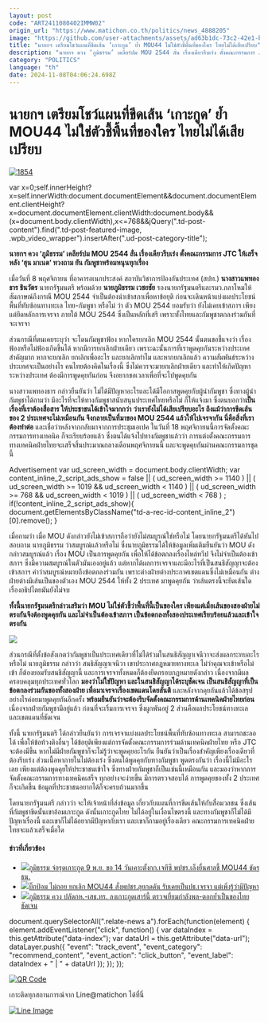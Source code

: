 ```yaml
---
layout: post
code: "ART2411080402IMMW02"
origin_url: "https://www.matichon.co.th/politics/news_4888205"
image: "https://github.com/user-attachments/assets/ad63b1dc-73c2-42e1-bb9a-70dfb4666d0f"
title: "นายกฯ เตรียมโชว์แผนที่ขีดเส้น ‘เกาะกูด’ ย้ำ MOU44 ไม่ใช่ตัวชี้พื้นที่ของใคร ไทยไม่ได้เสียเปรียบ"
description: "นายก​ฯ ควง​ ‘ภูมิธรรม​’ เคลียร์ปม MOU​ 2544​ ลั่น​ เรื่องเดียวรีบเร่ง ตั้งคณะกรรมการ​ JTC ให้เสร็จ​หลัง​ 'ฮุน​ มาเนต' ทวงถาม ยัน กัมพูชาพร้อมหนุนทุกเรื่อง​"
category: "POLITICS"
language: "th"
date: 2024-11-08T04:06:24.698Z
---
```


# นายกฯ เตรียมโชว์แผนที่ขีดเส้น ‘เกาะกูด’ ย้ำ MOU44 ไม่ใช่ตัวชี้พื้นที่ของใคร ไทยไม่ได้เสียเปรียบ

[![](https://www.matichon.co.th/wp-content/uploads/2024/11/1854.jpg "1854")](https://www.matichon.co.th/wp-content/uploads/2024/11/1854.jpg)

var x=0;self.innerHeight?x=self.innerWidth:document.documentElement&&document.documentElement.clientHeight?x=document.documentElement.clientWidth:document.body&&(x=document.body.clientWidth),x<=768&&jQuery(".td-post-content").find(".td-post-featured-image, .wpb\_video\_wrapper").insertAfter(".ud-post-category-title");

**นายก​ฯ ควง​ ‘ภูมิธรรม​’ เคลียร์ปม MOU​ 2544​ ลั่น​ เรื่องเดียวรีบเร่ง ตั้งคณะกรรมการ​ JTC ให้เสร็จ​หลัง​ ‘ฮุน​ มาเนต’ ทวงถาม ยัน กัมพูชาพร้อมหนุนทุกเรื่อง​**

เมื่อวันที่ 8 พฤศจิกายน ที่อาคารอเนกประสงค์ สถาบันวิชาการป้องกันประเทศ (สปท.) **นางสาวแพทองธาร​ ชินวัตร​** นายก​รัฐมนตรี​ พร้อมด้วย **นายภูมิ​ธรรม​ เวชย​ชัย​** รองนายก​รัฐมนตรี​และ​รมว.กลาโหม​ ให้​สัมภาษณ์​ถึงกรณี MOU​ 2544​ จำเป็นต้องนำเข้าสภาเพื่อหาข้อยุติ ก่อนจะเดินหน้าแบ่งผลประโยชน์พื้นที่ทับซ้อนทางทะเล ไทย-กัมพูชา​ หรือไม่​ ว่า​ ตัว MOU 2544 ยอมรับว่า​ ยังไม่เคยเข้าสภาฯ​ เพียงแต่ยึดหลักการเจรจา ภายใต้ MOU 2544 ซึ่งเป็นหลักที่เสรี เพราะทั้งไทยและกัมพูชาตกลงร่วมกันที่จะเจรจา

ส่วนกรณีที่ตนเคยระบุว่า จะโดนกัมพูชาฟ้อง หากใครยกเลิก MOU 2544 นั้นตนขอชี้แจงว่า เรื่องฟ้องหรือไม่ฟ้องเกิดขึ้นได้ หากมีการยกเลิกฝ่ายเดียว เพราะฉะนั้นการที่เราพูดคุยกันระหว่างประเทศสำคัญมาก หากจะยกเลิก ยกเลิกเพื่ออะไร และยกเลิกทำไม และหากยกเลิกแล้ว ความสัมพันธ์ระหว่างประเทศจะเป็นอย่างไร คนไทยต้องคิดในเรื่องนี้ ซึ่งไม่ควรจะมายกเลิกฝ่ายเดียว และทำให้เกิดปัญหาระหว่างประเทศ ต้องมีการพูดคุยกันก่อน จึงอยากขอเวลาเพื่อที่จะไปพูดคุยกัน

​นางสาวแพทองธาร​ กล่าวยืนยันว่า​ ไม่ได้มีปัญหาอะไรและได้มีโอกาสพูดคุยกับผู้นำกัมพูชา ซึ่งทางผู้นำกัมพูชาได้ถามว่า มีอะไรที่จะให้ทางกัมพูชาสนับสนุนประเทศไทยหรือไม่ ก็ให้แจ้งมา ซึ่งตนบอกว่า**เป็นเรื่องที่เราต้องสื่อสาร ให้ประชาชนได้เข้าใจมากกว่า** **ว่าเรายังไม่ได้เสียเปรียบอะไร ถึงแม้ว่าการขีดเส้นของ 2 ประเทศจะไม่เหมือนกัน จึงกลายเป็นที่มาของ MOU 2544 แล้วให้ไปเจรจากัน นี่คือสิ่งที่เราต้องทำต่อ** และเชื่อว่าหลังจากกลับมาจากการประชุมเอเปค ในวันที่ 18 พฤศจิกายนนี้การจัดตั้งคณะกรรมการทางเทคนิค ก็จะเรียบร้อยแล้ว ซึ่งตนได้แจ้งไปทางกัมพูชาแล้วว่า การแต่งตั้งคณะกรรมการ ทางเทคนิคฝ่ายไทย​ จะเสร็จสิ้นประมาณกลางเดือนพฤศจิกายนนี้​ และจะพูดคุยกันผ่านคณะกรรมการชุดนี้

Advertisement var ud\_screen\_width = document.body.clientWidth; var content\_inline\_2\_script\_ads\_show = false || ( ud\_screen\_width >= 1140 ) || ( ud\_screen\_width >= 1019 && ud\_screen\_width < 1140 ) || ( ud\_screen\_width >= 768 && ud\_screen\_width < 1019 ) || ( ud\_screen\_width < 768 ) ; if(!content\_inline\_2\_script\_ads\_show){ document.getElementsByClassName("td-a-rec-id-content\_inline\_2")\[0\].remove(); }

เมื่อถามว่า เมื่อ MOU ดังกล่าวยังไม่เข้าสภาฯถือว่ายังไม่สมบูรณ์ใช่หรือไม่ โดยนายกรัฐมนตรีได้หันไปสอบถาม​ นายภูมิธรรม ว่าสมบูรณ์แล้วหรือไม่​ ซึ่งนายภูมิธรรม​ ได้ให้ข้อมูลเพิ่มเติมยืนยันว่า​ MOU ดังกล่าวสมบูรณ์แล้ว​ เรื่อง MOU เป็นการพูดคุยกัน เพื่อให้ได้ข้อตกลงเรื่องไหล่ทวีป​ จึงไม่จำเป็นต้องเข้าสภาฯ​ ซึ่งมีความสมบูรณ์ในตัวมันเองอยู่แล้ว แต่หากได้ผลการเจรจาและมีอะไรที่เป็นสนธิสัญญาจะต้องเข้าสภาฯ คำว่าสมบูรณ์หมายถึงข้อตกลงร่วมกัน เพราะต่างฝ่ายต่างประกาศเขตแดนซึ่งไม่เหมือนกัน ต่างฝ่ายต่างมีเส้นเป็นของตัวเอง MOU 2544 ให้ทั้ง 2 ประเทศ มาพูดคุยกัน ว่าเส้นตรงนี้จะยึดเส้นใด​ เรื่องอธิปไตยมันยังไม่จบ

**ทั้งนี้นายกรัฐมนตรีกล่าวเสริมว่า MOU ไม่ใช่ตัวชี้ว่าพื้นที่นี้เป็นของใคร เพียงแต่เมื่อเส้นของสองฝ่ายไม่ตรงกันจึงต้องพูดคุยกัน และไม่จำเป็นต้องเข้าสภาฯ เป็นข้อตกลงทั้งสองประเทศเรียบร้อยแล้วและเข้าใจตรงกัน**

![](https://www.matichon.co.th/wp-content/uploads/2024/11/S__17162439_0-1024x768.jpg)

ส่วนกรณีที่ตั้งข้อสังเกตว่ากัมพูชาเป็นประเทศเดียวที่ไม่ได้ร่วมในสนธิสัญญา​เจนีวา​จะส่งผลกระทบอะไรหรือไม่ นายภูมิธรรม กล่าวว่า สนธิสัญญาเจนีวา เขาประกาศกฎหมายทางทะเล ไม่ว่าคุณจะเข้าหรือไม่เข้า ก็ต้องยอมรับสนธิสัญญานี้ และการเจรจาทั้งหมดก็ต้องยึดกรอบกฎหมายดังกล่าว เนื่องจากมีผลครอบคลุมทุกประเทศทั่วโลก **มองว่าไม่ใช่ปัญหา และในสนธิสัญญาได้ระบุชัดเจน เป็นสนธิสัญญาที่เป็นข้อตกลงร่วมกันของทั้งสองฝ่าย เพื่อมาเจรจาเรื่องเขตแดนโดยสันติ** และหลังจากคุยกันแล้วได้ข้อสรุปอย่างไรค่อยมาพูดคุยกันอีกครั้ง **พร้อมยืนยันว่าจะต้องรีบจัดตั้งคณะกรรมการด้านเทคนิคฝ่ายไทยก่อน** เนื่องจากฝ่ายกัมพูชามีอยู่แล้ว ก่อนที่จะเริ่มการเจรจา ซึ่งผูกพันอยู่ 2 ส่วนคือผลประโยชน์ทางทะเล และเขตแดนที่ชัดเจน

ทั้งนี้ นายกรัฐมนตรี ได้กล่าวยืนยันว่า การเจรจาแบ่งผลประโยชน์พื้นที่ทับซ้อนทางทะเล สามารถชะลอได้​ เพื่อให้ข้อท้วงติงอื่นๆ ได้ข้อยุติ​ เพียงแต่การจัดตั้งคณะกรรมการร่วมด้านเทคนิคฝ่ายไทย หรือ JTC จะต้องมีขึ้น หากไม่มี​ ฝ่ายกัมพูชาก็จะไม่รู้ว่าจะพูดคุยอะไรกัน ยืนยันว่าเป็นเรื่องสำคัญเพียงเรื่องเดียวที่ต้องรีบเร่ง ส่วนเนื้อหาภายในไม่ต้องเร่ง ซึ่งตนได้พูดคุยกับทางกัมพูชา พูดตรงกันว่า เรื่องนี้ไม่มีอะไรเลย เพียงแต่ต้องพูดคุยให้ประชาชนเข้าใจ ซึ่งทางฝ่ายกัมพูชาก็เป็นเช่นนี้เหมือนกัน และมองว่าหากการจัดตั้งคณะกรรมการทางเทคนิคเสร็จ ทุกอย่างจะง่ายขึ้น มีการตรวจสอบได้ การพูดคุยของทั้ง 2 ประเทศก็จะเกิดขึ้น ข้อมูลที่ประชาชนอยากได้ก็จะครบถ้วนมากขึ้น

โดยนายกรัฐมนตรี กล่าวว่า จะให้เจ้าหน้าที่ส่งข้อมูล เกี่ยวกับแผนที่การขีดเส้นให้กับสื่อมวลชน ซึ่งเส้นที่กัมพูชาขีดนั้นเขาอ้อมเกาะกูด​ ดังนั้นเกาะกูดไทย ไม่ได้อยู่ในเงื่อนไขตรงนี้ และทางกัมพูชาก็ไม่ได้มีปัญหาเรื่องนี้ และเขาก็ไม่ได้อยากมีปัญหากับเรา และเขาก็ถามอยู่เรื่องเดียว คณะกรรมการเทคนิคฝ่ายไทยจะแล้วเสร็จเมื่อใด​

#### ข่าวที่เกี่ยวข้อง

*   [![](https://www.matichon.co.th/wp-content/uploads/2024/11/b54.jpg)ภูมิธรรม จ่อรุดเกาะกูด 9 พ.ย. ขอ 14 วันเคาะตั้งกก.เจทีซี พปชร.เล็งยื่นศาลชี้ MOU44 ขัดรธน.](https://www.matichon.co.th/politics/news_4887996)
*   [![](https://www.matichon.co.th/wp-content/uploads/2024/11/11692455.jpg)บิ๊กป้อม ไม่ถอย ยกเลิก MOU44 สั่งพปชร.ลุยกดดัน รับเคยเป็นปธ.เจรจา แต่เพิ่งรู้ว่ามีปัญหา](https://www.matichon.co.th/politics/news_4886870)
*   [![](https://www.matichon.co.th/wp-content/uploads/2024/11/1-80.jpg)ภูมิธรรม ควง ปลัดกห.-เสธ.ทร. ลงเกาะกูดเสาร์นี้ ตรวจเยี่ยมกำลังพล-ตอกย้ำเป็นของไทยชัดเจน](https://www.matichon.co.th/politics/news_4886227)

document.querySelectorAll(".relate-news a").forEach(function(element) { element.addEventListener("click", function() { var dataIndex = this.getAttribute("data-index"); var dataUrl = this.getAttribute("data-url"); dataLayer.push({ "event": "track\_event", "event\_category": "recommend\_content", "event\_action": "click\_button", "event\_label": dataIndex + " | " + dataUrl }); }); });

[![QR Code](https://www.matichon.co.th/wp-content/uploads/2023/07/wob1371z.jpg)](https://lin.ee/ht0nDxX)

เกาะติดทุกสถานการณ์จาก Line@matichon ได้ที่นี่

[![Line Image](https://www.matichon.co.th/wp-content/uploads/2023/07/th.png)](https://lin.ee/ht0nDxX)